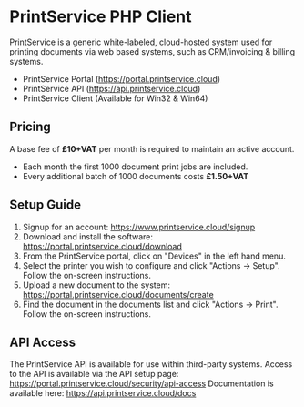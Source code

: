 # PrintService PHP Client
PrintService is a generic white-labeled, cloud-hosted system used for printing documents via web based systems, such as CRM/invoicing & billing systems.

* PrintService Portal (https://portal.printservice.cloud)
* PrintService API (https://api.printservice.cloud)
* PrintService Client (Available for Win32 & Win64)

## Pricing
A base fee of **£10+VAT** per month is required to maintain an active account.
 - Each month the first 1000 document print jobs are included.
 - Every additional batch of 1000 documents costs **£1.50+VAT**

## Setup Guide
1. Signup for an account: https://www.printservice.cloud/signup
2. Download and install the software: https://portal.printservice.cloud/download
3. From the PrintService portal, click on "Devices" in the left hand menu.
4. Select the printer you wish to configure and click "Actions -> Setup". Follow the on-screen instructions.
5. Upload a new document to the system: https://portal.printservice.cloud/documents/create
6. Find the document in the documents list and click "Actions -> Print". Follow the on-screen instructions.

## API Access
The PrintService API is available for use within third-party systems.
Access to the API is available via the API setup page: https://portal.printservice.cloud/security/api-access
Documentation is available here: https://api.printservice.cloud/docs
